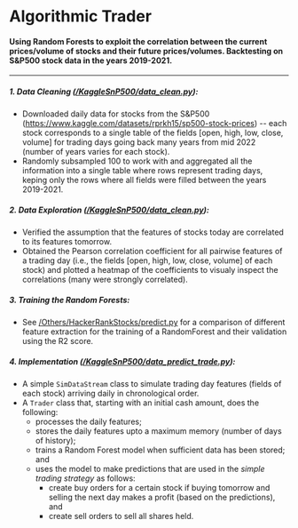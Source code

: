 # Algorithmic Trader
#### Using Random Forests to exploit the correlation between the current prices/volume of stocks and their future prices/volumes. Backtesting on S&P500 stock data in the years 2019-2021.
----
##### 1. Data Cleaning ([/KaggleSnP500/data_clean.py](/KaggleSnP500/data_clean.py)):
  - Downloaded daily data for stocks from the S&P500 (https://www.kaggle.com/datasets/rprkh15/sp500-stock-prices) -- each stock corresponds to a single table of the fields [open, high, low, close, volume] for trading days going back many years from mid 2022 (number of years varies for each stock).
  - Randomly subsampled 100 to work with and aggregated all the information into a single table where rows represent trading days, keping only the rows where all fields were filled between the years 2019-2021.
##### 2. Data Exploration ([/KaggleSnP500/data_clean.py](/KaggleSnP500/data_explore.py)):
  - Verified the assumption that the features of stocks today are correlated to its features tomorrow.
  - Obtained the Pearson correlation coefficient for all pairwise features of a trading day (i.e., the fields [open, high, low, close, volume] of each stock) and plotted a heatmap of the coefficients to visualy inspect the correlations (many were strongly correlated).
##### 3. Training the Random Forests:
  - See [/Others/HackerRankStocks/predict.py](/Others/HackerRankStocks/predict.py) for a comparison of different feature extraction for the training of a RandomForest and their validation using the R2 score.
##### 4. Implementation ([/KaggleSnP500/data_predict_trade.py](/KaggleSnP500/data_predict_trade.py)):
  - A simple `SimDataStream` class to simulate trading day features (fields of each stock) arriving daily in chronological order.
  - A `Trader` class that, starting with an initial cash amount, does the following:
    - processes the daily features;
    - stores the daily features upto a maximum memory (number of days of history);
    - trains a Random Forest model when sufficient data has been stored; and
    - uses the model to make predictions that are used in the *simple trading strategy* as follows:
      - create buy orders for a certain stock if buying tomorrow and selling the next day makes a profit (based on the predictions), and
      - create sell orders to sell all shares held.
